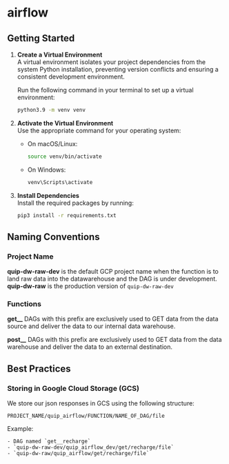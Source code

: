 # airflow

## Getting Started  

1. **Create a Virtual Environment**  
    A virtual environment isolates your project dependencies from the system Python installation, preventing version conflicts and ensuring a consistent development environment.
   
   Run the following command in your terminal to set up a virtual environment:  
   ```bash
   python3.9 -m venv venv
   ```

2. **Activate the Virtual Environment**  
   Use the appropriate command for your operating system:  
   - On macOS/Linux:  
     ```bash
     source venv/bin/activate
     ```  
   - On Windows:  
     ```bash
     venv\Scripts\activate
     ```

3. **Install Dependencies**  
   Install the required packages by running:  
   ```bash
   pip3 install -r requirements.txt
   ```  

## Naming Conventions
### Project Name
**quip-dw-raw-dev** is the default GCP project name when the function is to land raw data into the datawarehouse and the DAG is under development.
**quip-dw-raw** is the production version of `quip-dw-raw-dev`

### Functions
**get__**
DAGs with this prefix are exclusively used to GET data from the data source and deliver the data to our internal data warehouse.

**post__**
DAGs with this prefix are exclusively used to GET data from the data warehouse and deliver the data to an external destination.

## Best Practices

### Storing in Google Cloud Storage (GCS)
We store our json responses in GCS using the following structure:

`PROJECT_NAME/quip_airflow/FUNCTION/NAME_OF_DAG/file`

Example:

    - DAG named `get__recharge`
    - `quip-dw-raw-dev/quip_airflow_dev/get/recharge/file`
    - `quip-dw-raw/quip_airflow/get/recharge/file`

